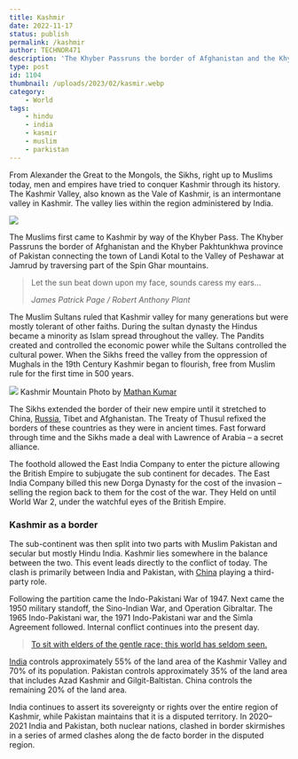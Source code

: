 ```yaml
---
title: Kashmir
date: 2022-11-17
status: publish
permalink: /kashmir
author: TECHNOR471
description: 'The Khyber Passruns the border of Afghanistan and the Khyber Pakhtunkhwa province'
type: post
id: 1104
thumbnail: /uploads/2023/02/kasmir.webp
category:
    - World
tags:
    - hindu
    - india
    - kasmir
    - muslim
    - parkistan
---
```


From Alexander the Great to the Mongols, the Sikhs, right up to Muslims today, men and empires have tried to conquer Kashmir through its history. The Kashmir Valley, also known as the Vale of Kashmir, is an intermontane valley in Kashmir. The valley lies within the region administered by India.

![](/uploads/2023/02/kasmir.webp)

The Muslims first came to Kashmir by way of the Khyber Pass. The Khyber Passruns the border of Afghanistan and the Khyber Pakhtunkhwa province of Pakistan connecting the town of Landi Kotal to the Valley of Peshawar at Jamrud by traversing part of the Spin Ghar mountains.

> Let the sun beat down upon my face, sounds caress my ears…
> 
> <cite>James Patrick Page / Robert Anthony Plant</cite>

The Muslim Sultans ruled that Kashmir valley for many generations but were mostly tolerant of other faiths. During the sultan dynasty the Hindus became a minority as Islam spread throughout the valley. The Pandits created and controlled the economic power while the Sultans controlled the cultural power. When the Sikhs freed the valley from the oppression of Mughals in the 19th Century Kashmir began to flourish, free from Muslim rule for the first time in 500 years.

![](/uploads/2023/02/kasmir-mountains.webp)
Kashmir Mountain Photo by [Mathan Kumar](https://unsplash.com/@maddyinjun)

The Sikhs extended the border of their new empire until it stretched to China, [Russia](https://headlin3s.com/dateline/Russia), Tibet and Afghanistan. The Treaty of Thusul refixed the borders of these countries as they were in ancient times. Fast forward through time and the Sikhs made a deal with Lawrence of Arabia – a secret alliance.

The foothold allowed the East India Company to enter the picture allowing the British Empire to subjugate the sub continent for decades. The East India Company billed this new Dorga Dynasty for the cost of the invasion – selling the region back to them for the cost of the war. They Held on until World War 2, under the watchful eyes of the British Empire.

### Kashmir as a border

The sub-continent was then split into two parts with Muslim Pakistan and secular but mostly Hindu India. Kashmir lies somewhere in the balance between the two. This event leads directly to the conflict of today. The clash is primarily between India and Pakistan, with [China](https://wlog.app/posts/chinese-concentration-camps.html) playing a third-party role.

Following the partition came the Indo-Pakistani War of 1947. Next came the 1950 military standoff, the Sino-Indian War, and Operation Gibraltar. The 1965 Indo-Pakistani war, the 1971 Indo-Pakistani war and the Simla Agreement followed. Internal conflict continues into the present day.

> [To sit with elders of the gentle race; this world has seldom seen.](https://www.youtube.com/watch?v=sfR_HWMzgyc)

[India](https://headlin3s.com/dateline/India) controls approximately 55% of the land area of the Kashmir Valley and 70% of its population. Pakistan controls approximately 35% of the land area that includes Azad Kashmir and Gilgit-Baltistan. China controls the remaining 20% of the land area.

India continues to assert its sovereignty or rights over the entire region of Kashmir, while Pakistan maintains that it is a disputed territory. In 2020–2021 India and Pakistan, both nuclear nations, clashed in border skirmishes in a series of armed clashes along the de facto border in the disputed region.